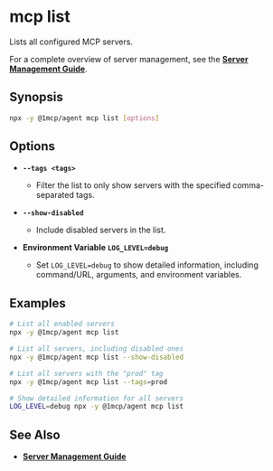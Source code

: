 # mcp list

Lists all configured MCP servers.

For a complete overview of server management, see the **[Server Management Guide](../../guide/essentials/server-management)**.

## Synopsis

```bash
npx -y @1mcp/agent mcp list [options]
```

## Options

- **`--tags <tags>`**
  - Filter the list to only show servers with the specified comma-separated tags.

- **`--show-disabled`**
  - Include disabled servers in the list.

- **Environment Variable `LOG_LEVEL=debug`**
  - Set `LOG_LEVEL=debug` to show detailed information, including command/URL, arguments, and environment variables.

## Examples

```bash
# List all enabled servers
npx -y @1mcp/agent mcp list

# List all servers, including disabled ones
npx -y @1mcp/agent mcp list --show-disabled

# List all servers with the "prod" tag
npx -y @1mcp/agent mcp list --tags=prod

# Show detailed information for all servers
LOG_LEVEL=debug npx -y @1mcp/agent mcp list
```

## See Also

- **[Server Management Guide](../../guide/essentials/server-management)**
